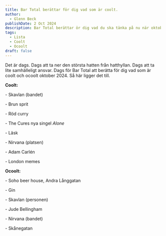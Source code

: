 ```yaml
---
title: Bar Total berättar för dig vad som är coolt.
author:
  - Glenn Beck
publishDate: 2 Oct 2024
description: Bar Total berättar ör dig vad du ska tänka på nu när oktober 2024 börjar.
tags:
  - Lista
  - Coolt
  - Ocoolt
draft: false
---
```

Det är dags. Dags att ta ner den största hatten från hatthyllan. Dags att ta lite samhälleligt ansvar. Dags för Bar Total att berätta för dig vad som är coolt och ocoolt oktober 2024. Så här ligger det till.

**Coolt:** 

\- Skavlan (bandet)

\- Brun sprit

\- Röd curry

\- The Cures nya singel *Alone*

\- Läsk

\- Nirvana (platsen)

\- Adam Carlén

\- London memes

**Ocoolt:**

\- Soho beer house, Andra Långgatan

\- Gin

\- Skavlan (personen)

\- Jude Bellingham

\- Nirvana (bandet)

\- Skånegatan
